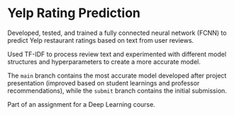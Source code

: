 # Yelp Rating Prediction
Developed, tested, and trained a fully connected neural network (FCNN) to predict Yelp restaurant ratings based on text from user reviews.

Used TF-IDF to process review text and experimented with different model structures and hyperparameters to create a more accurate model.

The `main` branch contains the most accurate model developed after project presentation (improved based on student learnings and professor recommendations), while the `submit` branch contains the initial submission.

Part of an assignment for a Deep Learning course.
